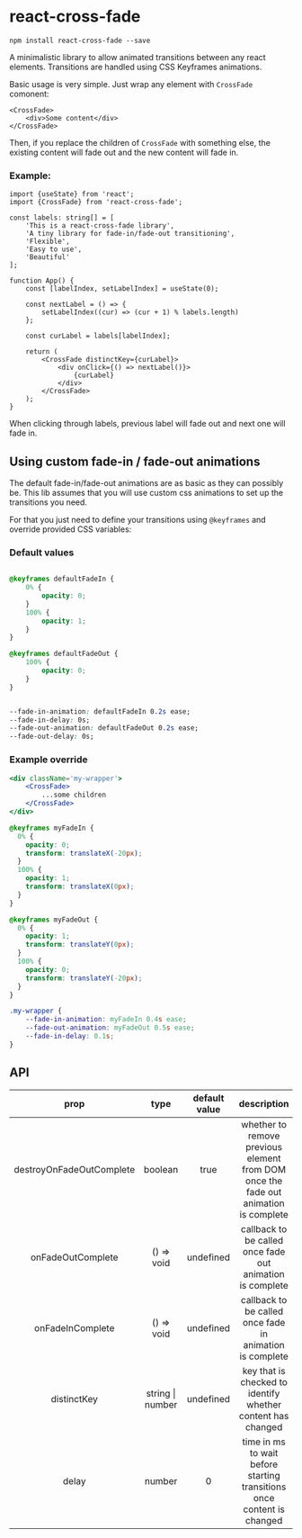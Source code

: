 # react-cross-fade

``npm install react-cross-fade --save``

A minimalistic library to allow animated transitions between any react elements.
Transitions are handled using CSS Keyframes animations.

Basic usage is very simple. Just wrap any element with `CrossFade` comonent:

```tsx
<CrossFade>
    <div>Some content</div>
</CrossFade>
```

Then, if you replace the children of `CrossFade` with something else, the existing content will fade out and the new content will fade in.

### Example:

```tsx
import {useState} from 'react';
import {CrossFade} from 'react-cross-fade';

const labels: string[] = [
    'This is a react-cross-fade library',
    'A tiny library for fade-in/fade-out transitioning',
    'Flexible',
    'Easy to use',
    'Beautiful'
];

function App() {
    const [labelIndex, setLabelIndex] = useState(0);

    const nextLabel = () => {
        setLabelIndex((cur) => (cur + 1) % labels.length)
    };
    
    const curLabel = labels[labelIndex];

    return (
        <CrossFade distinctKey={curLabel}>
            <div onClick={() => nextLabel()}>
                {curLabel}
            </div>
        </CrossFade>
    );
}
```

When clicking through labels, previous label will fade out and next one will fade in.


## Using custom fade-in / fade-out animations

The default fade-in/fade-out animations are as basic as they can possibly be.
This lib assumes that you will use custom css animations to set up the transitions you need.

For that you just need to define your transitions using `@keyframes` and override provided CSS variables:


### Default values
```css

@keyframes defaultFadeIn {
    0% {
        opacity: 0;
    }
    100% {
        opacity: 1;
    }
}

@keyframes defaultFadeOut {
    100% {
        opacity: 0;
    }
}


--fade-in-animation: defaultFadeIn 0.2s ease;
--fade-in-delay: 0s;
--fade-out-animation: defaultFadeOut 0.2s ease;
--fade-out-delay: 0s;
```

### Example override

```jsx
<div className='my-wrapper'>
    <CrossFade>
        ...some children
    </CrossFade>
</div>
```
```css
@keyframes myFadeIn {
  0% {
    opacity: 0;
    transform: translateX(-20px);
  }
  100% {
    opacity: 1;
    transform: translateX(0px);
  }
}

@keyframes myFadeOut {
  0% {
    opacity: 1;
    transform: translateY(0px);
  }
  100% {
    opacity: 0;
    transform: translateY(-20px);
  }
}

.my-wrapper {
    --fade-in-animation: myFadeIn 0.4s ease;
    --fade-out-animation: myFadeOut 0.5s ease;
    --fade-in-delay: 0.1s;
}
```

## API


|           prop           |       type       | default value |                                     description                                     |
|:------------------------:|:----------------:|:-------------:|:-----------------------------------------------------------------------------------:|
| destroyOnFadeOutComplete |     boolean      |     true      | whether to remove previous element from DOM once the fade out animation is complete |
|    onFadeOutComplete     |    () => void    |   undefined   |              callback to be called once fade out animation is complete              |
|     onFadeInComplete     |    () => void    |   undefined   |              callback to be called once fade in animation is complete               |
|       distinctKey        | string \| number |   undefined   |             key that is checked to identify whether content has changed             |
|          delay           |      number      |       0       |       time in ms to wait before starting transitions once content is changed        |








